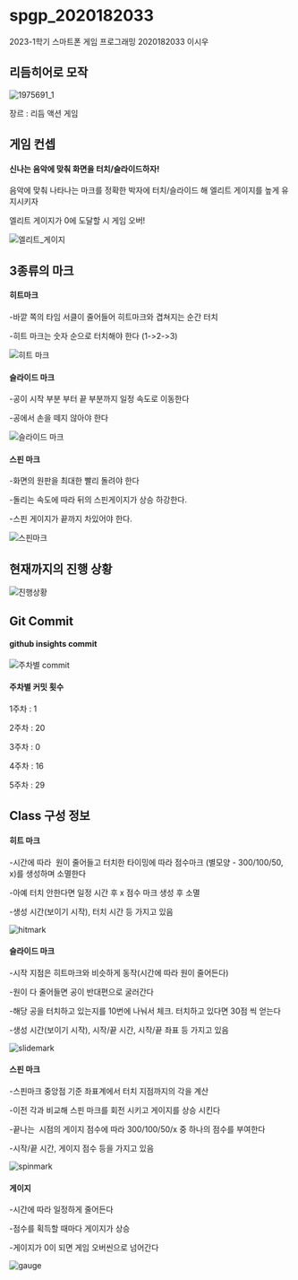 # spgp_2020182033
2023-1학기 스마트폰 게임 프로그래밍
2020182033 이시우

## **리듬히어로 모작**

![1975691_1](https://user-images.githubusercontent.com/84753357/229353407-0cff67f6-66df-4116-a780-f95bab9c049d.png)

장르 : 리듬 액션 게임

## 게임 컨셉

#### 신나는 음악에 맞춰 화면을 터치/슬라이드하자!
음악에 맞춰 나타나는 마크를 정확한 박자에 터치/슬라이드 해 엘리트 게이지를 높게 유지시키자

엘리트 게이지가 0에 도달할 시 게임 오버!


![엘리트_게이지](https://user-images.githubusercontent.com/84753357/229353783-f21cf047-e8f8-4ac8-bd21-34c64a3e91ad.png)

## 3종류의 마크
#### 히트마크
-바깥 쪽의 타임 서클이 줄어들어 히트마크와 겹쳐지는 순간 터치

-히트 마크는 숫자 순으로 터치해야 한다 (1->2->3)

![히트 마크](https://user-images.githubusercontent.com/84753357/229354059-be973225-01b2-4215-bd18-7867a895c58d.png)

#### 슬라이드 마크
-공이 시작 부분 부터 끝 부분까지 일정 속도로 이동한다

-공에서 손을 떼지 않아야 한다

![슬라이드 마크](https://user-images.githubusercontent.com/84753357/229354076-921dd6ae-6338-48ef-a40a-6510c016045a.png)

#### 스핀 마크
-화면의 원판을 최대한 빨리 돌려야 한다

-돌리는 속도에 따라 뒤의 스핀게이지가 상승 하강한다.

-스핀 게이지가 끝까지 차있어야 한다.

![스핀마크](https://user-images.githubusercontent.com/84753357/229354088-c5d95178-573f-41d6-a559-e093cdba4192.png)


## 현재까지의 진행 상황
![진행상황](https://user-images.githubusercontent.com/84753357/236692569-4064fd4d-71c2-4a57-a767-c95c461a38f3.png)


## Git Commit
#### github insights commit
![주차별 commit](https://user-images.githubusercontent.com/84753357/236692649-2d19e1a5-4dab-447b-9d5a-3b17911017af.png)


#### 주차별 커밋 횟수

1주차 : 1

2주차 : 20

3주차 : 0

4주차 : 16

5주차 : 29


## Class 구성 정보

#### 히트 마크
-시간에 따라  원이 줄어들고 터치한 타이밍에 따라 점수마크 (별모양 - 300/100/50, x)를 생성하며 소멸한다

-아예 터치 안한다면 일정 시간 후 x 점수 마크 생성 후 소멸

-생성 시간(보이기 시작), 터치 시간 등 가지고 있음

![hitmark](https://user-images.githubusercontent.com/84753357/236692741-9d596c5d-d49e-4699-bde8-7f41d1704bde.gif)


#### 슬라이드 마크
-시작 지점은 히트마크와 비슷하게 동작(시간에 따라 원이 줄어든다)

-원이 다 줄어들면 공이 반대편으로 굴러간다

-해당 공을 터치하고 있는지를 10번에 나눠서 체크. 터치하고 있다면 30점 씩 얻는다

-생성 시간(보이기 시작), 시작/끝 시간, 시작/끝 좌표 등 가지고 있음

![slidemark](https://user-images.githubusercontent.com/84753357/236692786-10612104-8f84-47b7-9f43-dd4d8d0dcf39.gif)


#### 스핀 마크
-스핀마크 중앙점 기준 좌표계에서 터치 지점까지의 각을 계산

-이전 각과 비교해 스핀 마크를 회전 시키고 게이지를 상승 시킨다

-끝나는  시점의 게이지 점수에 따라 300/100/50/x 중 하나의 점수를 부여한다

-시작/끝 시간, 게이지 점수 등을 가지고 있음

![spinmark](https://user-images.githubusercontent.com/84753357/236692840-54634fd3-a6e9-42a9-a2ca-e2eb76829ca3.gif)


#### 게이지

-시간에 따라 일정하게 줄어든다

-점수를 획득할 때마다 게이지가 상승

-게이지가 0이 되면 게임 오버씬으로 넘어간다

![gauge](https://user-images.githubusercontent.com/84753357/236692975-51789928-8441-464b-b85b-9da4a2cc6093.gif)
